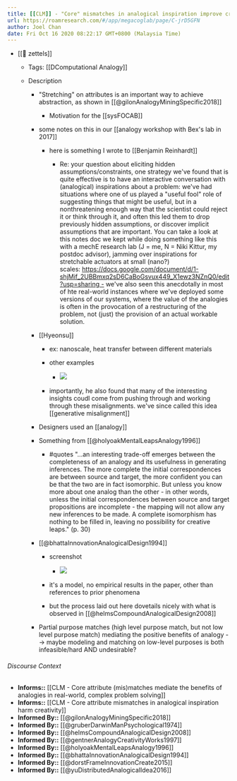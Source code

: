 ```yaml
---
title: [[CLM]] - "Core" mismatches in analogical inspiration improve creativity
url: https://roamresearch.com/#/app/megacoglab/page/C-jrD5GFN
author: Joel Chan
date: Fri Oct 16 2020 08:22:17 GMT+0800 (Malaysia Time)
---
```


- [[🌲 zettels]]

    - Tags: [[DComputational Analogy]]

    - Description

        - "Stretching" on attributes is an important way to achieve abstraction, as shown in [[@gilonAnalogyMiningSpecific2018]]

            - Motivation for the [[sysFOCAB]]

        - some notes on this in our [[analogy workshop with Bex's lab in 2017]]

            - here is something I wrote to [[Benjamin Reinhardt]]

                - Re: your question about eliciting hidden assumptions/constraints, one strategy we've found that is quite effective is to have an interactive conversation with (analogical) inspirations about a problem: we've had situations where one of us played a "useful fool" role of suggesting things that might be useful, but in a nonthreatening enough way that the scientist could reject it or think through it, and often this led them to drop previously hidden assumptions, or discover implicit assumptions that are important. You can take a look at this notes doc we kept while doing something like this with a mechE research lab (J = me, N = Niki Kittur, my postdoc advisor), jamming over inspirations for stretchable actuators at small (nano?) scales: https://docs.google.com/document/d/1-shjMif_2UBBmxq2sD6CaBoGsvux449_X1ewz3NZnQ0/edit?usp=sharing - we've also seen this anecdotally in most of hte real-world instances where we've deployed some versions of our systems, where the value of the analogies is often in the provocation of a restructuring of the problem, not (just) the provision of an actual workable solution.

        - [[Hyeonsu]]

            - ex: nanoscale, heat transfer between different materials

            - other examples

                - ![](https://firebasestorage.googleapis.com/v0/b/firescript-577a2.appspot.com/o/imgs%2Fapp%2Fmegacoglab%2F-1EUVOBBTX.png?alt=media&token=093ae177-772d-4994-aa25-4227d4a93b83)

            - importantly, he also found that many of the interesting insights coudl come from pushing through and working through these misalignments. we've since called this idea [[generative misalignment]]

        - Designers used an [[analogy]]

        - Something from [[@holyoakMentalLeapsAnalogy1996]]

            - #quotes "…an interesting trade-off emerges between the completeness of an analogy and its usefulness in generating inferences. The more complete the initial correspondences are between source and target, the more confident you can be that the two are in fact isomorphic. But unless you know more about one analog than the other - in other words, unless the initial correspondences between source and target propositions are incomplete - the mapping will not allow any new inferences to be made. A complete isomorphism has nothing to be filled in, leaving no possibility for creative leaps." (p. 30)

        - [[@bhattaInnovationAnalogicalDesign1994]]

            - screenshot

                - ![](https://firebasestorage.googleapis.com/v0/b/firescript-577a2.appspot.com/o/imgs%2Fapp%2Fmegacoglab%2FtyEZwk70B2.png?alt=media&token=5de80f42-d11a-4ca0-9e69-2f0deaed6b1a)

            - it's a model, no empirical results in the paper, other than references to prior phenomena

            - but the process laid out here dovetails nicely with what is observed in [[@helmsCompoundAnalogicalDesign2008]]

        - Partial purpose matches (high level purpose match, but not low level purpose match) mediating the positive benefits of analogy --> maybe modeling and matching on low-level purposes is both infeasible/hard AND undesirable?

###### Discourse Context

- **Informs::** [[CLM - Core attribute (mis)matches mediate the benefits of analogies in real-world, complex problem solving]]
- **Informs::** [[CLM - Core attribute mismatches in analogical inspiration harm creativity]]
- **Informed By::** [[@gilonAnalogyMiningSpecific2018]]
- **Informed By::** [[@gruberDarwinManPsychological1974]]
- **Informed By::** [[@helmsCompoundAnalogicalDesign2008]]
- **Informed By::** [[@gentnerAnalogyCreativityWorks1997]]
- **Informed By::** [[@holyoakMentalLeapsAnalogy1996]]
- **Informed By::** [[@bhattaInnovationAnalogicalDesign1994]]
- **Informed By::** [[@dorstFrameInnovationCreate2015]]
- **Informed By::** [[@yuDistributedAnalogicalIdea2016]]
